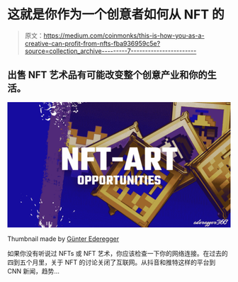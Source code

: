 # 这就是你作为一个创意者如何从 NFT 的

> 原文：<https://medium.com/coinmonks/this-is-how-you-as-a-creative-can-profit-from-nfts-fba936959c5e?source=collection_archive---------7----------------------->

## 出售 NFT 艺术品有可能改变整个创意产业和你的生活。

![](img/3dc278fe00ac9fd9f6f9b83d60b271f1.png)

Thumbnail made by [Günter Ederegger](https://medium.com/u/4f0c50d16421?source=post_page-----fba936959c5e--------------------------------)

如果你没有听说过 NFTs 或 NFT 艺术，你应该检查一下你的网络连接。在过去的四到五个月里，关于 NFT 的讨论关闭了互联网。从抖音和推特这样的平台到 CNN 新闻，趋势…